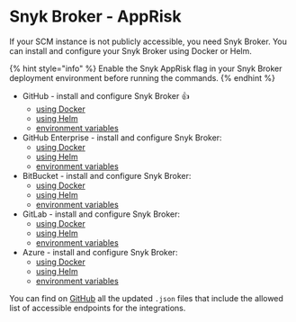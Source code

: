 # Snyk Broker - AppRisk

If your SCM instance is not publicly accessible, you need Snyk Broker. You can install and configure your Snyk Broker using Docker or Helm.

{% hint style="info" %}
Enable the Snyk AppRisk flag in your Snyk Broker deployment environment before running the commands.
{% endhint %}

* GitHub - install and configure Snyk Broker :thumbsup:
  * [using Docker](install-and-configure-snyk-broker/github-install-and-configure-broker/broker-example-set-up-snyk-broker-with-github.md#docker-run-command-to-set-up-a-broker-client-for-github)
  * [using Helm](install-and-configure-snyk-broker/github-install-and-configure-broker/githhub.com-install-and-configure-using-helm.md)
  * [environment variables](install-and-configure-snyk-broker/github-install-and-configure-broker/github-environment-variables-for-snyk-broker.md)
* GitHub Enterprise - install and configure Snyk Broker:
  * [using Docker](install-and-configure-snyk-broker/github-enterprise-install-and-configure-broker/setup-broker-with-github-enterprise.md#docker-run-command-to-set-up-a-broker-client-for-github-enterprise)
  * [using Helm](install-and-configure-snyk-broker/github-enterprise-install-and-configure-broker/github-enterprise-install-and-configure-using-helm.md)
  * [environment variables](install-and-configure-snyk-broker/github-enterprise-install-and-configure-broker/github-enterprise-environment-variables-for-snyk-broker.md)
* BitBucket - install and configure Snyk Broker:
  * [using Docker](install-and-configure-snyk-broker/bitbucket-server-data-center-install-and-configure-broker/data-center.md#docker-run-command-to-set-up-a-broker-client-for-bitbucket)
  * [using Helm](install-and-configure-snyk-broker/bitbucket-server-data-center-install-and-configure-broker/bitbucket-server-data-center-install-and-configure-using-helm.md)
  * [environment variables](install-and-configure-snyk-broker/bitbucket-server-data-center-install-and-configure-broker/bitbucket-server-data-center-environment-variables-for-snyk-broker.md)
* GitLab - install and configure Snyk Broker:
  * [using Docker](install-and-configure-snyk-broker/gitlab-install-and-configure-broker/setup-broker-with-gitlab.md#docker-run-command-to-set-up-a-broker-client-for-gitlab)
  * [using Helm](install-and-configure-snyk-broker/gitlab-install-and-configure-broker/gitlab-install-and-configure-using-helm.md)
  * [environment variables](install-and-configure-snyk-broker/gitlab-install-and-configure-broker/gitlab-environment-variables-for-snyk-broker.md)
* Azure - install and configure Snyk Broker:
  * [using Docker](install-and-configure-snyk-broker/azure-repos-install-and-configure-broker/setup-broker-with-azure-repos.md#docker-run-command-to-set-up-a-broker-client-for-azure-repos)
  * [using Helm](install-and-configure-snyk-broker/azure-repos-install-and-configure-broker/azure-repos-install-and-configure-and-configure-using-helm.md)
  * [environment variables](install-and-configure-snyk-broker/azure-repos-install-and-configure-broker/azure-repos-environment-variables-for-snyk-broker.md)

You can find on [GitHub](https://github.com/snyk/broker/tree/565242baf003f06f445489dd96cc68c8386ede38/defaultFilters/apprisk) all the updated `.json` files that include the allowed list of accessible endpoints for the integrations.
